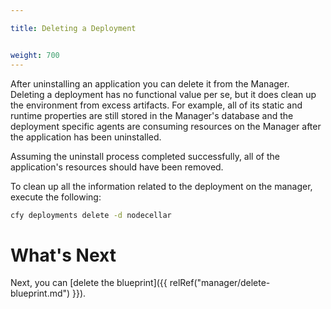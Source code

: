 ```yaml
---

title: Deleting a Deployment


weight: 700
---
```


After uninstalling an application you can delete it from the Manager. Deleting a deployment has no functional value per se, but it does clean up the environment from excess artifacts. For example, all of its static and runtime properties are still stored in the Manager's database and the deployment specific agents are consuming resources on the Manager after the application has been uninstalled.

Assuming the uninstall process completed successfully, all of the application's resources should have been removed.

To clean up all the information related to the deployment on the manager, execute the following:

```bash
cfy deployments delete -d nodecellar
```

# What's Next

Next, you can [delete the blueprint]({{ relRef("manager/delete-blueprint.md") }}).
